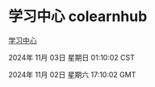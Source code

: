 # 学习中心 colearnhub
[学习中心](http://219.139.197.74:56308/colearnhub/)

2024年 11月 03日 星期日 01:10:02 CST

2024年 11月 02日 星期六 17:10:02 GMT
